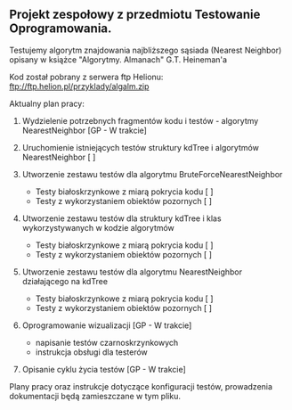 Projekt zespołowy z przedmiotu Testowanie Oprogramowania.
-----------------------------------

Testujemy algorytm znajdowania najbliższego sąsiada (Nearest Neighbor) opisany w książce "Algorytmy. Almanach" G.T. Heineman'a

Kod został pobrany z serwera ftp Helionu: ftp://ftp.helion.pl/przyklady/algalm.zip

Aktualny plan pracy:

1.  Wydzielenie potrzebnych fragmentów kodu i testów - algorytmy NearestNeighbor [GP - W trakcie]

2.  Uruchomienie istniejących testów struktury kdTree i algorytmów NearestNeighbor [ ]

3.  Utworzenie zestawu testów dla algorytmu BruteForceNearestNeighbor
    * Testy białoskrzynkowe z miarą pokrycia kodu [ ]
    * Testy z wykorzystaniem obiektów pozornych [ ]

4.  Utworzenie zestawu testów dla struktury kdTree i klas wykorzystywanych w kodzie algorytmów 
    * Testy białoskrzynkowe z miarą pokrycia kodu [ ]
    * Testy z wykorzystaniem obiektów pozornych [ ]

5.  Utworzenie zestawu testów dla algorytmu NearestNeighbor działającego na kdTree
    * Testy białoskrzynkowe z miarą pokrycia kodu [ ]
    * Testy z wykorzystaniem obiektów pozornych [ ]

6.  Oprogramowanie wizualizacji [GP - W trakcie]
    * napisanie testów czarnoskrzynkowych
    * instrukcja obsługi dla testerów

7.  Opisanie cyklu życia testów [GP - W trakcie]

Plany pracy oraz instrukcje dotyczące konfiguracji testów, prowadzenia dokumentacji będą zamieszczane w tym pliku.
